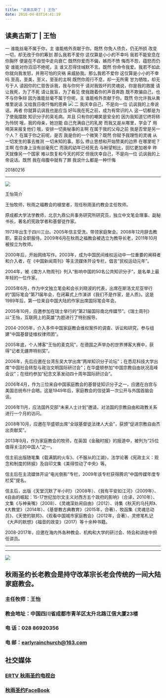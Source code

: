 ```yaml
---
title: "读奥古斯丁 | 王怡"
date: 2018-04-03T14:41:19
---
```


## 读奥古斯丁 | 王怡



一
谁能丝毫不属于你，主
谁能格外贡献于你。既然
你免人债负，仍无所损
改变一切，却无改于你的筹划
那么我若不爱你
这仅算是小小的不幸吗
我若不能安息在你胸怀
便是在不自觉中走向衰亡
既然你爱而不偏，嫉而不愤
悔而不怨，蕴怒而仍安
谁能对你滔滔不绝呢，主
谁又忍得住缄默不言。既然
你命令我爱。我若不如此
你就向我发怒，并用可怕的灾祸
来威胁我。那么我若不爱你
这仅算是小小的不幸吗
至高，至美，至义，至圣的主啊
既然你周行不息，却一无所需
甘为牺牲，却无亏于人
请因你的仁慈告诉我，我与你何干
请对我毁坏的灵魂说，你是我的救援
请让我死，为了不死
请让我盲，为了看见
使我跟着你的声音奔跑
既不欺骗自己，也不与你争辩
因为谁能丝毫不属于你呢，主
谁能格外贡献于你。既然
你允许我从粪堆里说话
又给我日夜忏悔的恩典
<img src="http://ww1.sinaimg.cn/large/00763B6bgy1fq117q1wxeg308c09hn9r.gif"/>
二
我庆幸自己，不是向一位
讥讽我的上帝说话。再者
你就算讥讽我也是应当
好叫我在死之前，成为有常识的人
这一切都是为了使我摆脱
知识分子的臭毛病。并且
只有你的嘲笑是安全的
因为我知道它终将转为怜悯
哦，我的母亲，她岂能
自己充满自己的乳房
而我又是从哪里，学会了
用啼哭来报复他们
哦，安排一切奥秘事的主啊
在属于我的父母之前
我是否曾是另一个人？
在属于你之前呢，是否
我是你的一个微笑？既然
你赋予我理性的灵魂
从一切发生的事去推测
一切未知的事。那么
停止思想和开始赞美的边界
在哪里呢？主啊
在你身上没有丝毫死亡
而我的幼年已经死去
与盼望相比，回忆更加艰辛
昨天就像另一个国家
难以恢复和今天的邦交
但我庆幸自己，不是向一位
讥讽我的上帝说话。既然
我在母腹中就有了罪
我说什么都是一种忏悔

20180216

------------------------------------------------------------------------------------------------------------
<img src="http://ww1.sinaimg.cn/large/00763B6bly1fpwd17y2qpj30b307eq2w.jpg"/>

王怡简介


王怡牧师，秋雨之福教会的植堂者，现任秋雨圣约教会主任牧师。

原成都大学法学教师，北京九鼎公共事务研究所研究员，独立中文笔会理事、副秘书长，著名的宪政学者和基督徒作家。

1973年出生于四川三台。2005年信主受洗，带领家庭聚会。2008年12月辞去教职，蒙召全职服侍。2009年6月在秋雨之福教会被选立为教导长老，2011年10月被按立为牧师。

2000年后，开始网络写作。2003年，成为中国民间维权运动中一位重要的阐释者和介入者，在《中国新闻周刊》等主流媒体开设专栏，倡言“民权运动元年”。

2004年，被《南方人物周刊》列入“影响中国的50名公共知识分子”，是名单上最年轻的一位作家。

2005年6月，作为中文独立笔会和会长刘晓波的代表，出席在斯洛文尼亚举行的“国际笔会”第71届年会，在闭幕式上作演讲《我们不是作家，是人质》。这是1989年后，第一位来自中国大陆的作家出席国际笔会年会。

2005年10月，应邀参加在瑞士举行的“第21届国际南北传媒节”。《瑞士周刊》以“王怡，互联网上的英雄”为题进行了特别报导。

2004-2005年，介入多件中国家庭教会维权案件的调查、诉讼和研究，参与组建“中国基督徒维权律师团”。

2005年底，个人博客“王怡的麦克风”，在德国之声举办的世界博客大赛中，获得“记者无疆界特别奖”。

2006年，先后应邀在台湾东吴大学出席“两岸知识分子论坛”；在悉尼科技大学出席“中国社会转型与政治文明国际研讨会”；在华盛顿参加“中国宗教自由状况高峰会议”；在纽约参加“纪念文革发动四十周年国际研讨会”。

2006年4月，作为三位来自中国家庭教会的基督徒知识分子之一，应邀在白宫与美国总统布什会晤。这是1949年后，家庭教会的信徒第一次公开与外国首脑会谈。

2006年11月，应法国外交部“未来人士计划”邀请，对法国的宗教自由和政教关系进行一个月的访问。

2008年10月，应邀在华盛顿出席“全球基督徒法律人大会”，获颁“促进宗教自由杰出贡献奖”。

2013年9月，作为家庭教会的牧师，在英国《金融时报》的报道中，被列为“25位值得关注的中国人”之一。

信主前出版随笔集《载满鹅的火车》、《不服从的江湖》，法学论著《宪政主义：观念和制度的转捩》及自印文集《美得惊动了中央》等。

信主后在主流媒体开设“电光倒影”专栏，2009年该专栏获得腾讯“中国传媒年度专栏奖”提名。

信主后，出版《天堂沉默了半小时》（2008年）、《我有平安如江河》（2009年）、《自由的崛起：15-17世纪加尔文主义对西方五个政府的影响》（合译，2010年）、文集《与神亲嘴》（2008）、《灵魂深处闹自由》（2012）、诗集《秋天的乌托邦》、《大教堂》（2014年）、《基督教古典教育》（2015年，合著）、牧函集《灵魂总动员》、《天使的联邦》、《观看中国城市家庭教会》（2012年，合著）、灵修笔札记《大声的默想》《福音的政变》（2017）等十余种书籍。

2008-2017年，应邀在海内外各种教会、机构和大学的研讨会、特会和讲座中担任讲员。





------------------------------------------------------------------------------------------------------------
-------------------------------------------------------------------------------------------------------------


<img src="http://ww1.sinaimg.cn/large/00763B6bgy1fpvojilplcj308008074j.jpg"/>


## 秋雨圣约长老教会是持守改革宗长老会传统的一间大陆家庭教会。 

###  主任牧师：王怡 
### 教会地址：中国四川省成都市青羊区太升北路江信大厦23楼
###  电        话：028 86920356
### 电        邮：earlyrainchurch@163.com

## **社交媒体**
###  [ERTV 秋雨圣约电视台](https://www.youtube.com/channel/UCn7IF7YEKrgKi0LaCsX8YCg/about)
### [秋雨圣约FaceBook](https://www.facebook.com/church.earlyraincovenant)


